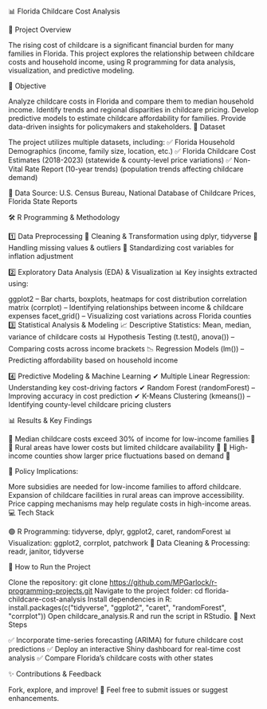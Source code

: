 📊 Florida Childcare Cost Analysis

📝 Project Overview

The rising cost of childcare is a significant financial burden for many families in Florida. This project explores the relationship between childcare costs and household income, using R programming for data analysis, visualization, and predictive modeling.

🎯 Objective

Analyze childcare costs in Florida and compare them to median household income.
Identify trends and regional disparities in childcare pricing.
Develop predictive models to estimate childcare affordability for families.
Provide data-driven insights for policymakers and stakeholders.
📂 Dataset

The project utilizes multiple datasets, including:
✅ Florida Household Demographics (income, family size, location, etc.)
✅ Florida Childcare Cost Estimates (2018-2023) (statewide & county-level price variations)
✅ Non-Vital Rate Report (10-year trends) (population trends affecting childcare demand)

📌 Data Source: U.S. Census Bureau, National Database of Childcare Prices, Florida State Reports

🛠️ R Programming & Methodology

1️⃣ Data Preprocessing
🔹 Cleaning & Transformation using dplyr, tidyverse
🔹 Handling missing values & outliers
🔹 Standardizing cost variables for inflation adjustment

2️⃣ Exploratory Data Analysis (EDA) & Visualization
📊 Key insights extracted using:

ggplot2 – Bar charts, boxplots, heatmaps for cost distribution
correlation matrix (corrplot) – Identifying relationships between income & childcare expenses
facet_grid() – Visualizing cost variations across Florida counties
3️⃣ Statistical Analysis & Modeling
📈 Descriptive Statistics: Mean, median, variance of childcare costs
📊 Hypothesis Testing (t.test(), anova()) – Comparing costs across income brackets
📉 Regression Models (lm()) – Predicting affordability based on household income

4️⃣ Predictive Modeling & Machine Learning
✔ Multiple Linear Regression: Understanding key cost-driving factors
✔ Random Forest (randomForest) – Improving accuracy in cost prediction
✔ K-Means Clustering (kmeans()) – Identifying county-level childcare pricing clusters

📊 Results & Key Findings

📌 Median childcare costs exceed 30% of income for low-income families 📌
📌 Rural areas have lower costs but limited childcare availability 📌
📌 High-income counties show larger price fluctuations based on demand 📌

🚀 Policy Implications:

More subsidies are needed for low-income families to afford childcare.
Expansion of childcare facilities in rural areas can improve accessibility.
Price capping mechanisms may help regulate costs in high-income areas.
💻 Tech Stack

🟢 R Programming: tidyverse, dplyr, ggplot2, caret, randomForest
📊 Visualization: ggplot2, corrplot, patchwork
📁 Data Cleaning & Processing: readr, janitor, tidyverse

🚀 How to Run the Project

Clone the repository:
git clone https://github.com/MPGarlock/r-programming-projects.git
Navigate to the project folder:
cd florida-childcare-cost-analysis
Install dependencies in R:
install.packages(c("tidyverse", "ggplot2", "caret", "randomForest", "corrplot"))
Open childcare_analysis.R and run the script in RStudio.
📌 Next Steps

✅ Incorporate time-series forecasting (ARIMA) for future childcare cost predictions
✅ Deploy an interactive Shiny dashboard for real-time cost analysis
✅ Compare Florida’s childcare costs with other states

✨ Contributions & Feedback

Fork, explore, and improve! 🚀 Feel free to submit issues or suggest enhancements.
